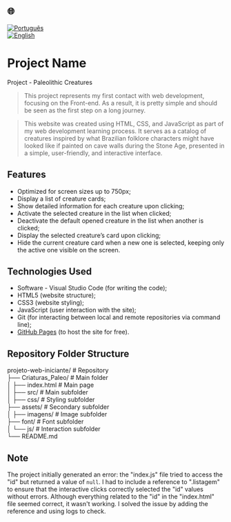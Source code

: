 ## 🌐
[![Português](https://img.shields.io/badge/-Português-green)](README.md)  
[![English](https://img.shields.io/badge/-English-blue)](README_en.md)

# Project Name

Project - Paleolithic Creatures

> This project represents my first contact with web development, focusing on the Front-end. As a result, it is pretty simple and should be seen as the first step on a long journey.

> This website was created using HTML, CSS, and JavaScript as part of my web development learning process. It serves as a catalog of creatures inspired by what Brazilian folklore characters might have looked like if painted on cave walls during the Stone Age, presented in a simple, user-friendly, and interactive interface.

## Features

- Optimized for screen sizes up to 750px;
- Display a list of creature cards;
- Show detailed information for each creature upon clicking;
- Activate the selected creature in the list when clicked;
- Deactivate the default opened creature in the list when another is clicked;
- Display the selected creature’s card upon clicking;
- Hide the current creature card when a new one is selected, keeping only the active one visible on the screen.

## Technologies Used

- Software - Visual Studio Code (for writing the code);
- HTML5 (website structure);
- CSS3 (website styling);
- JavaScript (user interaction with the site);
- Git (for interacting between local and remote repositories via command line);
- [GitHub Pages](https://pages.github.com/) (to host the site for free).

## Repository Folder Structure

projeto-web-iniciante/        # Repository  
├── Criaturas_Paleo/          # Main folder  
│   ├── index.html            # Main page  
│   ├── src/                  # Main subfolder  
│       ├── css/              # Styling subfolder  
        ├── assets/           # Secondary subfolder  
│           ├── imagens/      # Image subfolder  
            ├── font/         # Font subfolder  
│       └── js/               # Interaction subfolder  
└── README.md

## Note

The project initially generated an error: the "index.js" file tried to access the "id" but returned a value of `null`. I had to include a reference to ".listagem" to ensure that the interactive clicks correctly selected the "id" values without errors. Although everything related to the "id" in the "index.html" file seemed correct, it wasn't working. I solved the issue by adding the reference and using logs to check.
